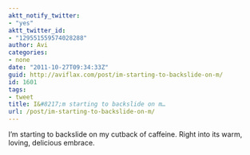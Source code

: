 ```yaml
---
aktt_notify_twitter:
- "yes"
aktt_twitter_id:
- "129551559574028288"
author: Avi
categories:
- none
date: "2011-10-27T09:34:33Z"
guid: http://aviflax.com/post/im-starting-to-backslide-on-m/
id: 1601
tags:
- tweet
title: I&#8217;m starting to backslide on m…
url: /post/im-starting-to-backslide-on-m/
---
```

I&#8217;m starting to backslide on my cutback of caffeine. Right into its warm, loving, delicious embrace.